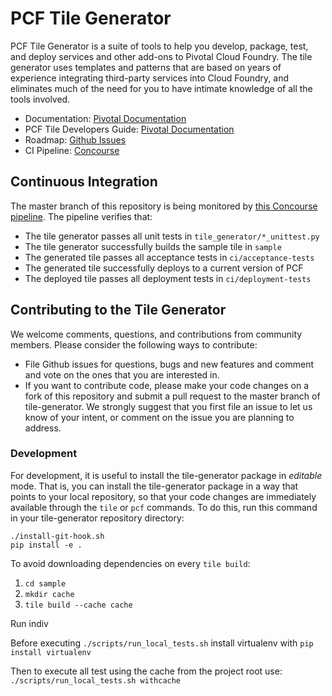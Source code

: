 # PCF Tile Generator

PCF Tile Generator is a suite of tools to help you develop, package, test,
and deploy services and other add-ons to Pivotal Cloud Foundry. The tile generator
uses templates and patterns that are based on years of experience integrating
third-party services into Cloud Foundry, and eliminates much of the need for
you to have intimate knowledge of all the tools involved.

- Documentation: [Pivotal Documentation](http://docs.pivotal.io/tiledev/tile-generator.html)
- PCF Tile Developers Guide: [Pivotal Documentation](http://docs.pivotal.io/tiledev/index.html)
- Roadmap: [Github Issues](https://github.com/cf-platform-eng/tile-generator/issues)
- CI Pipeline: [Concourse](https://hush-house.pivotal.io/teams/pe/pipelines/tile-generator)

## Continuous Integration

The master branch of this repository is being monitored by
[this Concourse pipeline](https://hush-house.pivotal.io/teams/PE/pipelines/tile-generator).
The pipeline verifies that:

- The tile generator passes all unit tests in `tile_generator/*_unittest.py`
- The tile generator successfully builds the sample tile in `sample`
- The generated tile passes all acceptance tests in `ci/acceptance-tests`
- The generated tile successfully deploys to a current version of PCF
- The deployed tile passes all deployment tests in `ci/deployment-tests`

## Contributing to the Tile Generator

We welcome comments, questions, and contributions from community members. Please consider
the following ways to contribute:

- File Github issues for questions, bugs and new features and comment and vote on the ones that you are interested in.
- If you want to contribute code, please make your code changes on a fork of this repository and submit a
pull request to the master branch of tile-generator. We strongly suggest that you first file an issue to
let us know of your intent, or comment on the issue you are planning to address.

### Development

For development, it is useful to install the tile-generator package in
*editable* mode. That is, you can install the tile-generator package
in a way that points to your local repository, so that your code
changes are immediately available through the `tile` or `pcf`
commands. To do this, run this command in your tile-generator
repository directory:

```
./install-git-hook.sh
pip install -e .
```

To avoid downloading dependencies on every `tile build`:
1. `cd sample`
2. `mkdir cache`
3. `tile build --cache cache`

Run indiv

Before executing `./scripts/run_local_tests.sh` install virtualenv with `pip install virtualenv`

Then to execute all test using the cache from the project root use: 
`./scripts/run_local_tests.sh withcache`

